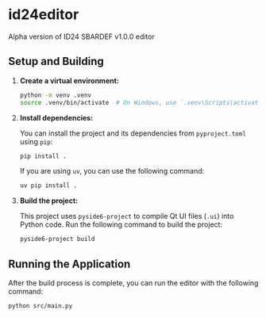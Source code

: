 # id24editor

Alpha version of ID24 SBARDEF v1.0.0 editor

## Setup and Building

1.  **Create a virtual environment:**

    ```bash
    python -m venv .venv
    source .venv/bin/activate  # On Windows, use `.venv\Scripts\activate`
    ```

2.  **Install dependencies:**

    You can install the project and its dependencies from `pyproject.toml` using `pip`:

    ```bash
    pip install .
    ```
    If you are using `uv`, you can use the following command:
    ```bash
    uv pip install .
    ```

3.  **Build the project:**

    This project uses `pyside6-project` to compile Qt UI files (`.ui`) into Python code. Run the following command to build the project:

    ```bash
    pyside6-project build
    ```

## Running the Application

After the build process is complete, you can run the editor with the following command:

```bash
python src/main.py
```
